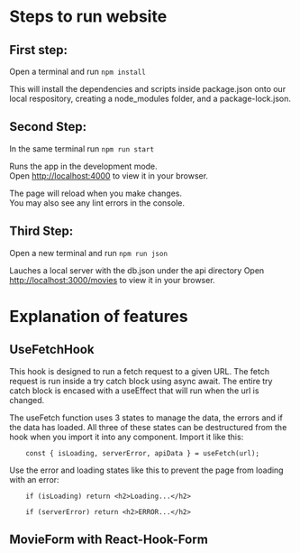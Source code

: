 # Steps to run website

## First step:
Open a terminal and run 
`npm install`

This will install the dependencies and scripts inside package.json onto our local respository, creating a node_modules folder, and a package-lock.json.

## Second Step:
In the same terminal run
`npm run start`

Runs the app in the development mode.\
Open [http://localhost:4000](http://localhost:4000) to view it in your browser.

The page will reload when you make changes.\
You may also see any lint errors in the console.

## Third Step: 
Open a new terminal and run
`npm run json`

Lauches a local server with the db.json under the api directory
Open [http://localhost:3000/movies](http://localhost:3000/movies) to view it in your browser.

# Explanation of features

## UseFetchHook
This hook is designed to run a fetch request to a given URL. The fetch request is run inside a try catch block using async await. The entire try catch block is encased with a useEffect that will run when the url is changed.

The useFetch function uses 3 states to manage the data, the errors and if the data has loaded. All three of these states can be destructured from the hook when you import it into any component.
Import it like this:
```
    const { isLoading, serverError, apiData } = useFetch(url);
```

Use the error and loading states like this to prevent the page from loading with an error:

```
    if (isLoading) return <h2>Loading...</h2>

    if (serverError) return <h2>ERROR...</h2>
```

## MovieForm with React-Hook-Form 
